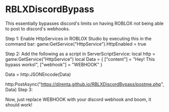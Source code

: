 # RBLXDiscordBypass
This essentially bypasses discord's limits on having ROBLOX not being able to post to discord's webhooks.

Step 1:
Enable HttpServices in ROBLOX Studio by executing this in the command bar:
game:GetService("HttpService").HttpEnabled = true

Step 2: 
Add the following as a script in ServerScriptService:
local http = game:GetService("HttpService")
local Data = {
   ["content"] = "Hey! This bypass works!",
   ["webhook"] = "WEBHOOK"
}

Data = http:JSONEncode(Data)

http:PostAsync("https://direnta.github.io/RBLXDiscordBypass/postme.php", Data)
Step 3: 

Now, just replace WEBHOOK with your discord webhook and boom, it should work!
